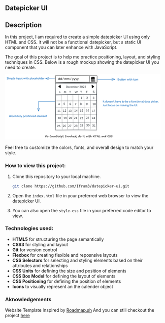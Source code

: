 ## Datepicker UI

## Description
In this project, I am required to create a simple datepicker UI using only HTML and CSS. It will not be a functional datepicker, but a static UI component that you can later enhance with JavaScript.

The goal of this project is to help me practice positioning, layout, and styling techniques in CSS. Below is a rough mockup showing the datepicker UI you need to create.

![datepicker ui](Images/datepicker-ui-7l480.png)

Feel free to customize the colors, fonts, and overall design to match your style.

### How to view this project:
1. Clone this repository to your local machine.
   ```bash
   git clone https://github.com/Ifram3/datepicker-ui.git
   ```
2. Open the `index.html` file in your preferred web browser to view the datepicker UI.

3. You can also open the `style.css` file in your preferred code editor to view.

### Technologies used:
- **HTML5** for structuring the page semantically
- **CSS3** for styling and layout
- **Git** for version control
- **Flexbox** for creating flexible and reposnsive layouts
- **CSS Selectors** for selecting and styling elements based on their attributes and relationships
- **CSS Units** for defining the size and position of elements
- **CSS Box Model** for defining the layout of elements
- **CSS Positioning** for defining the position of elements
- **Icons** to visually represent an the calender object

### Aknowledgements 
Website Template Inspired by [Roadmap.sh](https://roadmap.sh/projects/datepicker-ui) And you can still checkout the project [here](https://roadmap.sh/projects/datepicker-ui)

